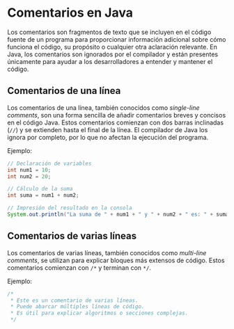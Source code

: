 # Comentarios en Java

Los comentarios son fragmentos de texto que se incluyen en el código fuente de un programa para proporcionar información adicional sobre cómo funciona el código, su propósito o cualquier otra aclaración relevante. En Java, los comentarios son ignorados por el compilador y están presentes únicamente para ayudar a los desarrolladores a entender y mantener el código.

## Comentarios de una línea

Los comentarios de una línea, también conocidos como *single-line comments*, son una forma sencilla de añadir comentarios breves y concisos en el código Java. Estos comentarios comienzan con dos barras inclinadas (`//`) y se extienden hasta el final de la línea. El compilador de Java los ignora por completo, por lo que no afectan la ejecución del programa.

Ejemplo:

```java
// Declaración de variables
int num1 = 10;
int num2 = 20;

// Cálculo de la suma
int suma = num1 + num2;

// Impresión del resultado en la consola
System.out.println("La suma de " + num1 + " y " + num2 + " es: " + suma);
```

## Comentarios de varias líneas

Los comentarios de varias líneas, también conocidos como *multi-line comments*, se utilizan para explicar bloques más extensos de código. Estos comentarios comienzan con `/*` y terminan con `*/`.

Ejemplo:

```java
/*
 * Este es un comentario de varias líneas.
 * Puede abarcar múltiples líneas de código.
 * Es útil para explicar algoritmos o secciones complejas.
 */
```